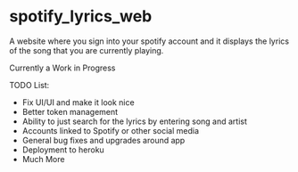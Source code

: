 # spotify_lyrics_web

A website where you sign into your spotify account and it displays the lyrics of the song that you are currently playing.

Currently a Work in Progress

TODO List:
- Fix UI/UI and make it look nice
- Better token management
- Ability to just search for the lyrics by entering song and artist
- Accounts linked to Spotify or other social media
- General bug fixes and upgrades around app
- Deployment to heroku
- Much More
